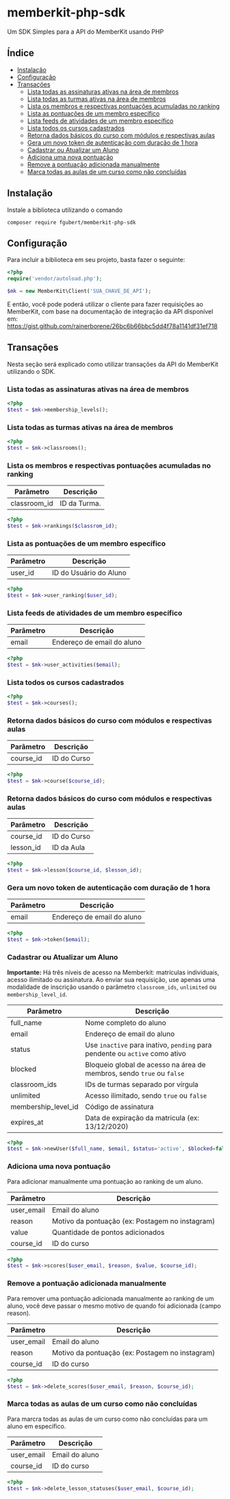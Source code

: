 # memberkit-php-sdk

Um SDK Simples para a API do MemberKit usando PHP

## Índice

- [Instalação](#instalação)
- [Configuração](#configuração)
- [Transações](#transações)
  - [Lista todas as assinaturas ativas na área de membros](#lista-todas-as-assinaturas-ativas-na-área-de-membros)
  - [Lista todas as turmas ativas na área de membros](#lista-todas-as-turmas-ativas-na-área-de-membros)
  - [Lista os membros e respectivas pontuações acumuladas no ranking](#lista-os-membros-e-respectivas-pontuações-acumuladas-no-ranking)
  - [Lista as pontuações de um membro específico](#lista-as-pontuações-de-um-membro-específico)
  - [Lista feeds de atividades de um membro específico](#lista-feeds-de-atividades-de-um-membro-específico)
  - [Lista todos os cursos cadastrados](#lista-todos-os-cursos-cadastrados)
  - [Retorna dados básicos do curso com módulos e respectivas aulas](#retorna-dados-básicos-do-curso-com-módulos-e-respectivas-aulas)
  - [Gera um novo token de autenticação com duração de 1 hora](#gera-um-novo-token-de-autenticação-com-duração-de-1-hora)
  - [Cadastrar ou Atualizar um Aluno](#cadastrar-ou-atualizar-um-aluno)
  - [Adiciona uma nova pontuação](#adiciona-uma-nova-pontuação)
  - [Remove a pontuação adicionada manualmente](#remove-a-pontuação-adicionada-manualmente)
  - [Marca todas as aulas de um curso como não concluídas](#marca-todas-as-aulas-de-um-curso-como-não-concluídas)

## Instalação

Instale a biblioteca utilizando o comando

`composer require fgubert/memberkit-php-sdk`

## Configuração

Para incluir a biblioteca em seu projeto, basta fazer o seguinte:

```php
<?php
require('vendor/autoload.php');

$mk = new MemberKit\Client('SUA_CHAVE_DE_API');
```

E então, você pode poderá utilizar o cliente para fazer requisições ao MemberKit, com base na documentação de integração da API disponível em:
https://gist.github.com/rainerborene/26bc6b66bbc5dd4f78a1141df31ef718

## Transações

Nesta seção será explicado como utilizar transações da API do MemberKit utilizando o SDK.

### Lista todas as assinaturas ativas na área de membros

```php
<?php
$test = $mk->membership_levels();
```

### Lista todas as turmas ativas na área de membros

```php
<?php
$test = $mk->classrooms();
```

### Lista os membros e respectivas pontuações acumuladas no ranking

| Parâmetro    | Descrição            |
|--------------|----------------------|
| classroom_id | ID da Turma. |

```php
<?php
$test = $mk->rankings($classrom_id);
```

### Lista as pontuações de um membro específico

| Parâmetro    | Descrição            |
|--------------|----------------------|
| user_id | ID do Usuário do Aluno |

```php
<?php
$test = $mk->user_ranking($user_id);
```

### Lista feeds de atividades de um membro específico

| Parâmetro    | Descrição            |
|--------------|----------------------|
| email |Endereço de email do aluno |

```php
<?php
$test = $mk->user_activities($email);
```

### Lista todos os cursos cadastrados

```php
<?php
$test = $mk->courses();
```

### Retorna dados básicos do curso com módulos e respectivas aulas

| Parâmetro    | Descrição            |
|--------------|----------------------|
| course_id | ID do Curso |

```php
<?php
$test = $mk->course($course_id);
```

### Retorna dados básicos do curso com módulos e respectivas aulas

| Parâmetro    | Descrição            |
|--------------|----------------------|
| course_id | ID do Curso |
| lesson_id | ID da Aula |

```php
<?php
$test = $mk->lesson($course_id, $lesson_id);
```

### Gera um novo token de autenticação com duração de 1 hora

| Parâmetro    | Descrição            |
|--------------|----------------------|
| email |Endereço de email do aluno |

```php
<?php
$test = $mk->token($email);
```

### Cadastrar ou Atualizar um Aluno

 **Importante:** Há três níveis de acesso na Memberkit: matrículas individuais, acesso ilimitado ou assinatura. Ao enviar sua requisição, use apenas uma modalidade de inscrição usando o parâmetro `classroom_ids`, `unlimited` ou `membership_level_id`.

| Parâmetro           | Descrição                                                                   |
|---------------------|-----------------------------------------------------------------------------|
| full_name           | Nome completo do aluno                                                      |
| email               | Endereço de email do aluno                                                  |
| status              | Use `inactive` para inativo, `pending` para pendente ou `active` como ativo |
| blocked             | Bloqueio global de acesso na área de membros, sendo `true` ou `false`       |
| classroom_ids       | IDs de turmas separado por vírgula                                          |
| unlimited           | Acesso ilimitado, sendo `true` ou `false`                                   |
| membership_level_id | Código de assinatura                                                        |
| expires_at          | Data de expiração da matricula (ex: 13/12/2020)                             |


```php
<?php
$test = $mk->newUser($full_name, $email, $status='active', $blocked=false, $classroom_ids=array(), $unlimited=false, $membership_level_id=null, $expires_at=null);
```

### Adiciona uma nova pontuação

Para adicionar manualmente uma pontuação ao ranking de um aluno.

| Parâmetro   | Descrição                                       |
|-------------|-------------------------------------------------|
| user_email  | Email do aluno                                  |
| reason      | Motivo da pontuação (ex: Postagem no instagram) |
| value       | Quantidade de pontos adicionados                |
| course_id   | ID do curso                                     |


```php
<?php
$test = $mk->scores($user_email, $reason, $value, $course_id);
```

### Remove a pontuação adicionada manualmente

Para remover uma pontuação adicionada manualmente ao ranking de um aluno, você deve passar o mesmo motivo de quando foi adicionada (campo reason).

| Parâmetro   | Descrição                                       |
|-------------|-------------------------------------------------|
| user_email  | Email do aluno                                  |
| reason      | Motivo da pontuação (ex: Postagem no instagram) |
| course_id   | ID do curso                                     |


```php
<?php
$test = $mk->delete_scores($user_email, $reason, $course_id);
```

### Marca todas as aulas de um curso como não concluídas

Para marcra todas as aulas de um curso como não concluídas para um aluno em específico.

| Parâmetro   | Descrição                                       |
|-------------|-------------------------------------------------|
| user_email  | Email do aluno                                  |
| course_id   | ID do curso                                     |

```php
<?php
$test = $mk->delete_lesson_statuses($user_email, $course_id);
```
